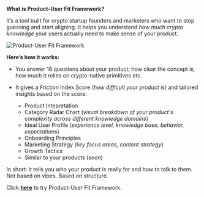 **What is Product-User Fit Framework?**

It’s a tool built for crypto startup founders and marketers who want to stop guessing and start aligning.
It helps you understand *how much crypto knowledge* your users actually need to make sense of your product.

![Product-User Fit Framework](https://i.imgur.com/r3gvHEU.png)

**Here’s how it works:**
* You answer 18 questions about your product; how clear the concept is, how much it relies on crypto-native primitives etc.
* It gives a Friction Index Score (_how difficult your product is_) and tailored insights based on the score:

  * Product Intepretation
  * Category Radar Chart (_visual breakdown of your product's complexity across different knowledge domains_)
  * Ideal User Profile (_experience level, knowledge base, behavior, expectations_)
  * Onboarding Principles
  * Marketing Strategy (_key focus areas, content strategy_)
  * Growth Tactics
  * Similar to your products (_soon_)

In short: it tells you *who* your product is really for and how to talk to them.
Not based on vibes. Based on structure.

Click **[here](https://sprightly-sunshine-963b89.netlify.app/)** to try Product-User Fit Framework.
